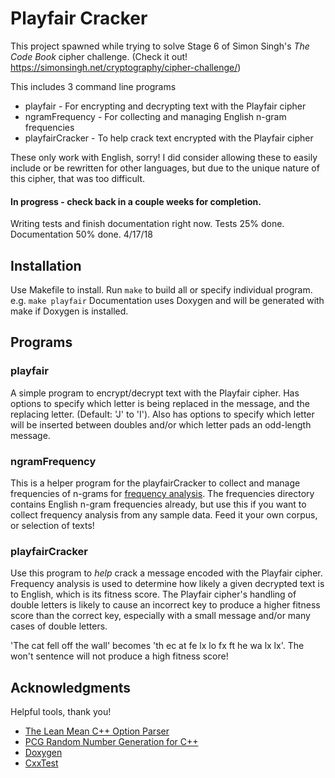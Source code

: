 # Playfair Cracker

This project spawned while trying to solve Stage 6 of Simon Singh's *The Code Book* cipher challenge. (Check it out! https://simonsingh.net/cryptography/cipher-challenge/)

This includes 3 command line programs
- playfair - For encrypting and decrypting text with the Playfair cipher
- ngramFrequency - For collecting and managing English n-gram frequencies
- playfairCracker - To help crack text encrypted with the Playfair cipher

These only work with English, sorry! I did consider allowing these to easily include or be rewritten for other languages, but due to the unique nature of this cipher, that was too difficult.

#### In progress - check back in a couple weeks for completion.
Writing tests and finish documentation right now.
Tests 25% done. Documentation 50% done. 4/17/18

## Installation
Use Makefile to install. Run `make` to build all or specify individual program. e.g. `make playfair`
Documentation uses Doxygen and will be generated with make if Doxygen is installed.

## Programs

### playfair
A simple program to encrypt/decrypt text with the Playfair cipher.
Has options to specify which letter is being replaced in the message, and the replacing letter. (Default: 'J' to 'I').
Also has options to specify which letter will be inserted between doubles and/or which letter pads an odd-length message.

### ngramFrequency
This is a helper program for the playfairCracker to collect and manage frequencies of n-grams for [frequency analysis](http://www.practicalcryptography.com/cryptanalysis/letter-frequencies-various-languages/english-letter-frequencies/). 
The frequencies directory contains English n-gram frequencies already, but use this if you want to collect frequency analysis from any sample data. Feed it your own corpus, or selection of texts!

### playfairCracker
Use this program to *help* crack a message encoded with the Playfair cipher. Frequency analysis is used to determine how likely a given decrypted text is to English, which is its fitness score. The Playfair cipher's handling of double letters is likely to cause an incorrect key to produce a higher fitness score than the correct key, especially with a small message and/or many cases of double letters.

'The cat fell off the wall' becomes 'th ec at fe lx lo fx ft he wa lx lx'. The won't sentence will not produce a high fitness score!


## Acknowledgments 
Helpful tools, thank you!
- [The Lean Mean C++ Option Parser](http://optionparser.sourceforge.net/)
- [PCG Random Number Generation for C++](http://www.pcg-random.org/)
- [Doxygen](http://www.stack.nl/~dimitri/doxygen/index.html)
- [CxxTest](http://cxxtest.com/)
